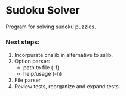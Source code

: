 # Sudoku Solver

Program for solving sudoku puzzles.

### Next steps:

1. Incorpurate cnslib in alternative to sslib.
2. Option parser:
   * path to file (-f)
   * help/usage (-h)
3. File parser
4. Review tests, reorganize and expand tests.
